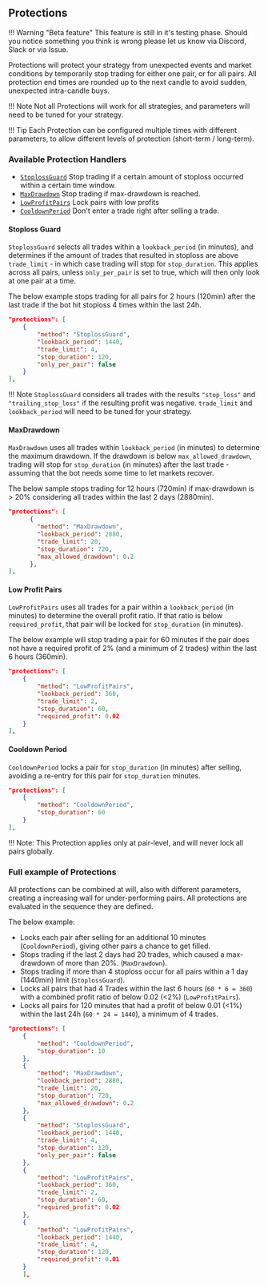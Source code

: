 ## Protections

!!! Warning "Beta feature"
    This feature is still in it's testing phase. Should you notice something you think is wrong please let us know via Discord, Slack or via Issue.

Protections will protect your strategy from unexpected events and market conditions by temporarily stop trading for either one pair, or for all pairs.
All protection end times are rounded up to the next candle to avoid sudden, unexpected intra-candle buys.

!!! Note
    Not all Protections will work for all strategies, and parameters will need to be tuned for your strategy.

!!! Tip
    Each Protection can be configured multiple times with different parameters, to allow different levels of protection (short-term / long-term).

### Available Protection Handlers

* [`StoplossGuard`](#stoploss-guard) Stop trading if a certain amount of stoploss occurred within a certain time window.
* [`MaxDrawdown`](#maxdrawdown) Stop trading if max-drawdown is reached.
* [`LowProfitPairs`](#low-profit-pairs) Lock pairs with low profits
* [`CooldownPeriod`](#cooldown-period) Don't enter a trade right after selling a trade.

#### Stoploss Guard

`StoplossGuard` selects all trades within a `lookback_period` (in minutes), and determines if the amount of trades that resulted in stoploss are above `trade_limit` - in which case trading will stop for `stop_duration`.
This applies across all pairs, unless `only_per_pair` is set to true, which will then only look at one pair at a time.

The below example stops trading for all pairs for 2 hours (120min) after the last trade if the bot hit stoploss 4 times within the last 24h.

```json
"protections": [
    {
        "method": "StoplossGuard",
        "lookback_period": 1440,
        "trade_limit": 4,
        "stop_duration": 120,
        "only_per_pair": false
    }
],
```

!!! Note
    `StoplossGuard` considers all trades with the results `"stop_loss"` and `"trailing_stop_loss"` if the resulting profit was negative.
    `trade_limit` and `lookback_period` will need to be tuned for your strategy.

#### MaxDrawdown

`MaxDrawdown` uses all trades within `lookback_period` (in minutes) to determine the maximum drawdown. If the drawdown is below `max_allowed_drawdown`, trading will stop for `stop_duration` (in minutes) after the last trade - assuming that the bot needs some time to let markets recover.

The below sample stops trading for 12 hours (720min) if max-drawdown is > 20% considering all trades within the last 2 days (2880min).

```json
"protections": [
      {
        "method": "MaxDrawdown",
        "lookback_period": 2880,
        "trade_limit": 20,
        "stop_duration": 720,
        "max_allowed_drawdown": 0.2
      },
],

```

#### Low Profit Pairs

`LowProfitPairs` uses all trades for a pair within a `lookback_period` (in minutes) to determine the overall profit ratio.
If that ratio is below `required_profit`, that pair will be locked for `stop_duration` (in minutes).

The below example will stop trading a pair for 60 minutes if the pair does not have a required profit of 2% (and a minimum of 2 trades) within the last 6 hours (360min).

```json
"protections": [
    {
        "method": "LowProfitPairs",
        "lookback_period": 360,
        "trade_limit": 2,
        "stop_duration": 60,
        "required_profit": 0.02
    }
],
```

#### Cooldown Period

`CooldownPeriod` locks a pair for `stop_duration` (in minutes) after selling, avoiding a re-entry for this pair for `stop_duration` minutes.

```json
"protections": [
    {
        "method": "CooldownPeriod",
        "stop_duration": 60
    }
],
```

!!! Note:
    This Protection applies only at pair-level, and will never lock all pairs globally.

### Full example of Protections

All protections can be combined at will, also with different parameters, creating a increasing wall for under-performing pairs.
All protections are evaluated in the sequence they are defined.

The below example:

* Locks each pair after selling for an additional 10 minutes (`CooldownPeriod`), giving other pairs a chance to get filled.
* Stops trading if the last 2 days had 20 trades, which caused a max-drawdown of more than 20%. (`MaxDrawdown`).
* Stops trading if more than 4 stoploss occur for all pairs within a 1 day (1440min) limit (`StoplossGuard`).
* Locks all pairs that had 4 Trades within the last 6 hours (`60 * 6 = 360`) with a combined profit ratio of below 0.02 (<2%) (`LowProfitPairs`).
* Locks all pairs for 120 minutes that had a profit of below 0.01 (<1%) within the last 24h (`60 * 24 = 1440`), a minimum of 4 trades.

```json
"protections": [
    {
        "method": "CooldownPeriod",
        "stop_duration": 10
    },
    {
        "method": "MaxDrawdown",
        "lookback_period": 2880,
        "trade_limit": 20,
        "stop_duration": 720,
        "max_allowed_drawdown": 0.2
    },
    {
        "method": "StoplossGuard",
        "lookback_period": 1440,
        "trade_limit": 4,
        "stop_duration": 120,
        "only_per_pair": false
    },
    {
        "method": "LowProfitPairs",
        "lookback_period": 360,
        "trade_limit": 2,
        "stop_duration": 60,
        "required_profit": 0.02
    },
    {
        "method": "LowProfitPairs",
        "lookback_period": 1440,
        "trade_limit": 4,
        "stop_duration": 120,
        "required_profit": 0.01
    }
    ],
```
